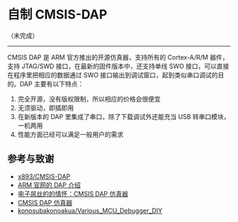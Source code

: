 # 自制 CMSIS-DAP

（未完成）

---

CMSIS DAP 是 ARM 官方推出的开源仿真器，支持所有的 Cortex-A/R/M 器件，支持 JTAG/SWD 接口，在最新的固件版本中，还支持单线 SWO 接口，可以直接在程序里把相应的数据通过 SWO 接口输出到调试窗口，起到类似串口调试的目的。DAP 主要有以下特点：
1. 完全开源，没有版权限制，所以相应的价格会很便宜
2. 无须驱动，即插即用
3. 在新版本的 DAP 里集成了串口，除了下载调试外还能充当 USB 转串口模块，一机两用
4. 性能方面已经可以满足一般用户的需求



## 参考与致谢
* [x893/CMSIS-DAP](https://github.com/x893/CMSIS-DAP)
* [ARM 官网的 DAP 介绍](http://www.keil.com/pack/doc/cmsis/DAP/html/index.html)
* [电子屌丝的的情怀：CMSIS DAP 仿真器](http://www.stmcu.org.cn/module/forum/thread-610968-1-2.html)
* [CMSIS DAP 仿真器](https://item.taobao.com/item.htm?spm=a1z10.1-c.w5003-21405148310.36.78726a3dta5ieC&id=550828063764&scene=taobao_shop)
* [konosubakonoakua/Various_MCU_Debugger_DIY](https://github.com/konosubakonoakua/Various_MCU_Debugger_DIY)